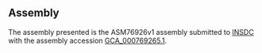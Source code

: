 

Assembly
--------

The assembly presented is the ASM76926v1 assembly submitted to
[INSDC](http://www.insdc.org) with the assembly accession
[GCA\_000769265.1](http://www.ebi.ac.uk/ena/data/view/GCA_000769265.1).
